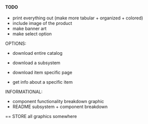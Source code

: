 #### TODO
- print everything out (make more tabular + organized + colored)
- include image of the product
- make banner art
- make select option

OPTIONS:
- download entire catalog
- download a subsystem
- download item specific page

- get info about a specific item 


INFORMATIONAL:
- component functionality breakdown graphic
- README subsystem + component breakdown

== STORE all graphics somewhere 
